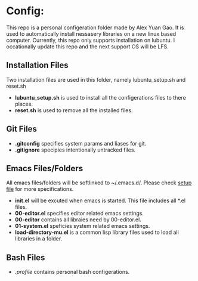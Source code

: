 # Config: 

This repo is a personal configeration folder made by Alex Yuan Gao. It is used to automatically install nessasery libraries on a new linux based computer.
Currently, this repo only supports installation on lubuntu. I occationally update this repo and the next support OS will be LFS.

## Installation Files
Two installation files are used in this folder, namely lubuntu_setup.sh and reset.sh

- __lubuntu_setup.sh__ is used to install all the configerations files to there places.
- __reset.sh__ is used to remove all the installed files.

## Git Files

- __.gitconfig__ specifies system params and liases for git.
- __.gitignore__ specipies intentionally untracked files.

## Emacs Files/Folders
All emacs files/folders will be softlinked to ~/.emacs.d/.  Please check [setup file](lubuntu_setup.sh#L54) for more specifications.

- __init.el__ will be excuted when emacs is started. This file includes all *.el files.
- __00-editor.el__ specifies editor related emacs settings.
- __00-editor__ contains all libraies need by 00-editor.el.
- __01-system.el__ speficies system related emacs settings.
- __load-directory-mu.el__ is a common lisp library files used to load all libraries in a folder.

## Bash Files

- _._profile__ contains personal bash configerations.
